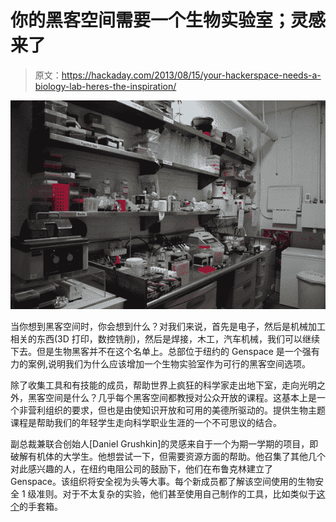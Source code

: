 # 你的黑客空间需要一个生物实验室；灵感来了

> 原文：<https://hackaday.com/2013/08/15/your-hackerspace-needs-a-biology-lab-heres-the-inspiration/>

![biology-hackerspace](img/c8141c92cd3fba2ba112aa5732cd0181.png)

当你想到黑客空间时，你会想到什么？对我们来说，首先是电子，然后是机械加工相关的东西(3D 打印，数控铣削)，然后是焊接，木工，汽车机械，我们可以继续下去。但是生物黑客并不在这个名单上。总部位于纽约的 Genspace 是一个强有力的案例,说明我们为什么应该增加一个生物实验室作为可行的黑客空间选项。

除了收集工具和有技能的成员，帮助世界上疯狂的科学家走出地下室，走向光明之外，黑客空间是什么？几乎每个黑客空间都教授对公众开放的课程。这基本上是一个非营利组织的要求，但也是由使知识开放和可用的美德所驱动的。提供生物主题课程是帮助我们的年轻学生走向科学职业生涯的一个不可思议的结合。

副总裁兼联合创始人[Daniel Grushkin]的灵感来自于一个为期一学期的项目，即破解有机体的大学生。他想尝试一下，但需要资源方面的帮助。他召集了其他几个对此感兴趣的人，在纽约电阻公司的鼓励下，他们在布鲁克林建立了 Genspace。该组织将安全视为头等大事。每个新成员都了解该空间使用的生物安全 1 级准则。对于不太复杂的实验，他们甚至使用自己制作的工具，比如类似于[这个](http://hackaday.com/2013/07/27/make-your-own-fume-extracting-glove-box/)的手套箱。